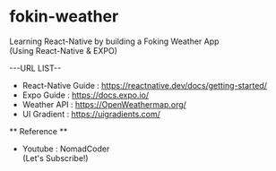 # fokin-weather  
Learning React-Native by building a Foking Weather App  
(Using React-Native & EXPO)


---URL LIST--  


* React-Native Guide : https://reactnative.dev/docs/getting-started/  
* Expo Guide : https://docs.expo.io/  
* Weather API : https://OpenWeathermap.org/  
* UI Gradient : https://uigradients.com/  


** Reference **  
* Youtube : NomadCoder  
(Let's Subscribe!)

